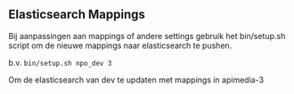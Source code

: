 Elasticsearch Mappings
----------------------

Bij aanpassingen aan mappings of andere settings gebruik het bin/setup.sh script om de nieuwe
mappings naar elasticsearch te pushen.

b.v.
`bin/setup.sh npo_dev 3`

Om de elasticsearch van dev te updaten met mappings in apimedia-3